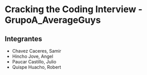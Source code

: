 # Cracking the Coding Interview - GrupoA_AverageGuys
## Integrantes
- Chavez Caceres, Samir
- Hincho Jove, Angel
- Paucar Castillo, Julio
- Quispe Huacho, Robert
